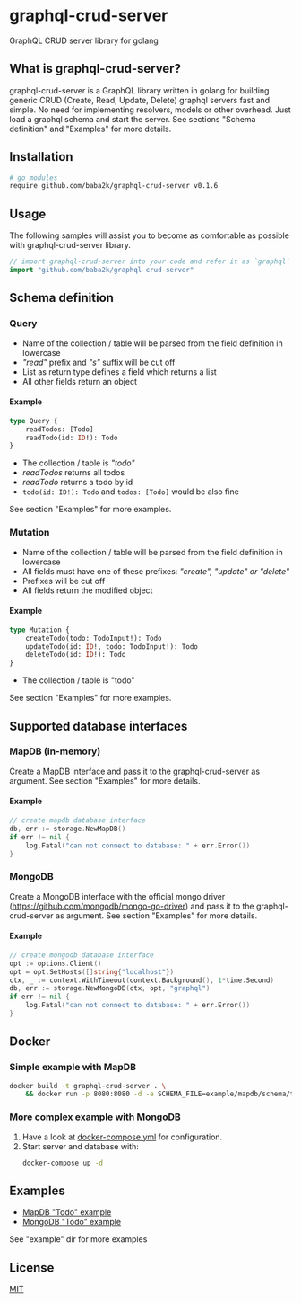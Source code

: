 # graphql-crud-server

GraphQL CRUD server library for golang

## What is graphql-crud-server?

graphql-crud-server is a GraphQL library written in golang for building generic CRUD (Create, Read, Update, Delete) graphql servers fast and simple. No need for implementing resolvers, models or other overhead. Just load a graphql schema and start the server. See sections "Schema definition" and "Examples" for more details.

## Installation

```bash
# go modules
require github.com/baba2k/graphql-crud-server v0.1.6
```

## Usage

The following samples will assist you to become as comfortable as possible with graphql-crud-server library.

```go
// import graphql-crud-server into your code and refer it as `graphql`
import "github.com/baba2k/graphql-crud-server"
```
## Schema definition

### Query

* Name of the collection / table  will be parsed from the field definition in lowercase
* *"read"* prefix and *"s"* suffix will be cut off
* List as return type defines a field which returns a list
* All other fields return an object

#### Example
```graphql
type Query {
    readTodos: [Todo]
    readTodo(id: ID!): Todo
}
```
* The collection / table is *"todo"*
* *readTodos* returns all todos
* *readTodo* returns a todo by id
* `todo(id: ID!): Todo` and `todos: [Todo]` would be also fine

See section "Examples" for more examples.

### Mutation

* Name of the collection / table  will be parsed from the field definition in lowercase
* All fields must have one of these prefixes: *"create", "update" or "delete"* 
* Prefixes will be cut off
* All fields return the modified object

#### Example
```graphql
type Mutation {
    createTodo(todo: TodoInput!): Todo
    updateTodo(id: ID!, todo: TodoInput!): Todo
    deleteTodo(id: ID!): Todo
}
```
* The collection / table is "todo"

See section "Examples" for more examples.

## Supported database interfaces

### MapDB (in-memory)

Create a MapDB interface and pass it to the graphql-crud-server as argument. See section "Examples" for more details.

#### Example

```go
// create mapdb database interface
db, err := storage.NewMapDB()
if err != nil {
    log.Fatal("can not connect to database: " + err.Error())
}
```
### MongoDB

Create a MongoDB interface with the official mongo driver (https://github.com/mongodb/mongo-go-driver) and pass it to the graphql-crud-server as argument. See section "Examples" for more details.

#### Example

```go
// create mongodb database interface
opt := options.Client()
opt = opt.SetHosts([]string{"localhost"})
ctx, _ := context.WithTimeout(context.Background(), 1*time.Second)
db, err := storage.NewMongoDB(ctx, opt, "graphql")
if err != nil {
    log.Fatal("can not connect to database: " + err.Error())
}
```

## Docker

### Simple example with MapDB

```bash
docker build -t graphql-crud-server . \
    && docker run -p 8080:8080 -d -e SCHEMA_FILE=example/mapdb/schema/todo.graphql -e DATABASE_TYPE=MapDB --name graphql-crud-server graphql-crud-server
```

### More complex example with MongoDB

1. Have a look at [docker-compose.yml](./docker-compose.yml) for configuration.
2. Start server and database with:
   ```bash
   docker-compose up -d
   ```

## Examples

* [MapDB "Todo" example](./example/mapdb/example_mapdb_server.go)
* [MongoDB "Todo" example](./example/mongodb/example_mongodb_server.go)

See "example" dir for more examples

## License

[MIT](LICENSE)